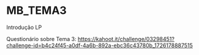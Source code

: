 # MB_TEMA3
Introdução LP

Questionário sobre Tema 3: https://kahoot.it/challenge/03298451?challenge-id=b4c24f45-a0df-4a6b-892a-ebc36c43780b_1726178887515
